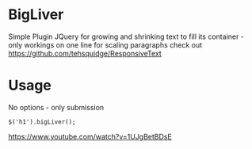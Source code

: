 BigLiver
========

Simple Plugin JQuery for growing and shrinking text to fill its container - only workings on one line for scaling paragraphs check out https://github.com/tehsquidge/ResponsiveText


Usage
========

No options - only submission

```
$('h1').bigLiver();
```

https://www.youtube.com/watch?v=1UJgBetBDsE
